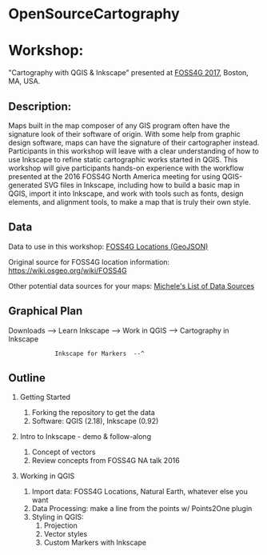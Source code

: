 # OpenSourceCartography

# Workshop: 
"Cartography with QGIS & Inkscape" presented at [FOSS4G 2017](http://2017.foss4g.org), Boston, MA, USA.

## Description:
Maps built in the map composer of any GIS program often have the signature look of their software of origin. With some help from graphic design software, maps can have the signature of their cartographer instead. Participants in this workshop will leave with a clear understanding of how to use Inkscape to refine static cartographic works started in QGIS. This workshop will give participants hands-on experience with the workflow presented at the 2016 FOSS4G North America meeting for using QGIS-generated SVG files in Inkscape, including how to build a basic map in QGIS, import it into Inkscape, and work with tools such as fonts, design elements, and alignment tools, to make a map that is truly their own style.

## Data
Data to use in this workshop: [FOSS4G Locations (GeoJSON)](https://github.com/MicheleTobias/OpenSourceCartography/blob/master/FOSS4G_Locations.geojson)

Original source for FOSS4G location information: https://wiki.osgeo.org/wiki/FOSS4G

Other potential data sources for your maps: [Michele's List of Data Sources](https://docs.google.com/spreadsheets/d/1964wpzdUZJElZ7xsF740BMiLcTtga82jEOnkHF7wyHU/edit?usp=sharing)

## Graphical Plan
Downloads --> Learn Inkscape --> Work in QGIS --> Cartography in Inkscape

                 Inkscape for Markers  --^
## Outline
1. Getting Started
   1. Forking the repository to get the data
   1. Software: QGIS (2.18), Inkscape (0.92)
  
1. Intro to Inkscape - demo & follow-along
   1. Concept of vectors 
   1. Review concepts from FOSS4G NA talk 2016
  
2. Working in QGIS
   1. Import data: FOSS4G Locations, Natural Earth, whatever else you want
   1. Data Processing: make a line from the points w/ Points2One plugin
   1. Styling in QGIS: 
      1. Projection
      2. Vector styles 
      3. Custom Markers with Inkscape

